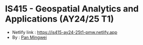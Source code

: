 # IS415 - Geospatial Analytics and Applications (AY24/25 T1)
- Netlify link : https://is415-ay24-25t1-pmw.netlify.app
- By : [Pan Mingwei](https://github.com/xXxPMWxXx)
